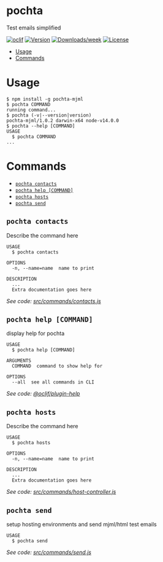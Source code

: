 pochta
======

Test emails simplified

[![oclif](https://img.shields.io/badge/cli-oclif-brightgreen.svg)](https://oclif.io)
[![Version](https://img.shields.io/npm/v/pochta.svg)](https://npmjs.org/package/pochta)
[![Downloads/week](https://img.shields.io/npm/dw/pochta.svg)](https://npmjs.org/package/pochta)
[![License](https://img.shields.io/npm/l/pochta.svg)](https://github.com/sleekuser/pochta/blob/master/package.json)

<!-- toc -->
* [Usage](#usage)
* [Commands](#commands)
<!-- tocstop -->
# Usage
<!-- usage -->
```sh-session
$ npm install -g pochta-mjml
$ pochta COMMAND
running command...
$ pochta (-v|--version|version)
pochta-mjml/1.0.2 darwin-x64 node-v14.0.0
$ pochta --help [COMMAND]
USAGE
  $ pochta COMMAND
...
```
<!-- usagestop -->
# Commands
<!-- commands -->
* [`pochta contacts`](#pochta-contacts)
* [`pochta help [COMMAND]`](#pochta-help-command)
* [`pochta hosts`](#pochta-hosts)
* [`pochta send`](#pochta-send)

## `pochta contacts`

Describe the command here

```
USAGE
  $ pochta contacts

OPTIONS
  -n, --name=name  name to print

DESCRIPTION
  ...
  Extra documentation goes here
```

_See code: [src/commands/contacts.js](https://github.com/sleekuser/pochta/blob/v1.0.2/src/commands/contacts.js)_

## `pochta help [COMMAND]`

display help for pochta

```
USAGE
  $ pochta help [COMMAND]

ARGUMENTS
  COMMAND  command to show help for

OPTIONS
  --all  see all commands in CLI
```

_See code: [@oclif/plugin-help](https://github.com/oclif/plugin-help/blob/v2.2.3/src/commands/help.ts)_

## `pochta hosts`

Describe the command here

```
USAGE
  $ pochta hosts

OPTIONS
  -n, --name=name  name to print

DESCRIPTION
  ...
  Extra documentation goes here
```

_See code: [src/commands/host-controller.js](https://github.com/sleekuser/pochta/blob/v1.0.2/src/commands/hosts.js)_

## `pochta send`

setup hosting environments and send mjml/html test emails

```
USAGE
  $ pochta send
```

_See code: [src/commands/send.js](https://github.com/sleekuser/pochta/blob/v1.0.2/src/commands/send.js)_
<!-- commandsstop -->

